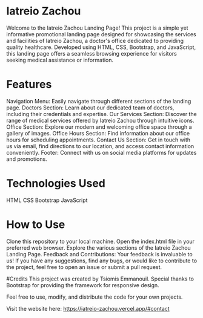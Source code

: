 # Iatreio Zachou

Welcome to the Iatreio Zachou Landing Page! This project is a simple yet informative promotional landing page designed for showcasing the services and facilities of Iatreio Zachou, a doctor's office dedicated to providing quality healthcare. Developed using HTML, CSS, Bootstrap, and JavaScript, this landing page offers a seamless browsing experience for visitors seeking medical assistance or information.

# Features
Navigation Menu: Easily navigate through different sections of the landing page.
Doctors Section: Learn about our dedicated team of doctors, including their credentials and expertise.
Our Services Section: Discover the range of medical services offered by Iatreio Zachou through intuitive icons.
Office Section: Explore our modern and welcoming office space through a gallery of images.
Office Hours Section: Find information about our office hours for scheduling appointments.
Contact Us Section: Get in touch with us via email, find directions to our location, and access contact information conveniently.
Footer: Connect with us on social media platforms for updates and promotions.

# Technologies Used
HTML
CSS
Bootstrap
JavaScript

# How to Use
Clone this repository to your local machine.
Open the index.html file in your preferred web browser.
Explore the various sections of the Iatreio Zachou Landing Page.
Feedback and Contributions:
Your feedback is invaluable to us! If you have any suggestions, find any bugs, or would like to contribute to the project, feel free to open an issue or submit a pull request.

#Credits
This project was created by Tsiomis Emmanouil. Special thanks to Bootstrap for providing the framework for responsive design.

Feel free to use, modify, and distribute the code for your own projects.

Visit the website here: https://iatreio-zachou.vercel.app/#contact
